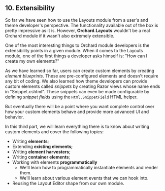 ## 10. Extensibility ##
So far we have seen how to use the Layouts module from a user's and theme developer's perspective. The functionality available out of the box is pretty impressive as it is. However, **Orchard.Layouts** wouldn't be a real Orchard module if it wasn't also extremely extensible.

One of the most interesting things to Orchard module developers is the extensibility points in a given module. When it comes to the Layouts module, one of the first things a developer asks himself is: "How can I create my own elements?"

As we have learned so far, users can create custom elements by creating *element blueprints*. These are pre-configured elements and doesn't require any bit of coding. We also learned how theme developers can provide custom elements called *snippets* by creating Razor views whose name ends in "Snippet.cshtml". These snippets can even be made configurable by defining *snippet fields* using the `Html.SnippetField` HTML helper.

But eventually there will be a point where you want complete control over how your custom elements behave and provide more advanced UI and behavior.

In this third part, we will learn everything there is to know about writing custom elements and cover the following topics:

- Writing **elements**;
- Extending **existing elements**;
- Writing **element harvesters**;
- Writing **container elements**;
- Working with elements **programmatically**
    - We'll learn how to programmatically instantiate elements and render them.
    - We'll learn about various element events that we can hook into.
- Reusing the Layout Editor shape from our own module.
